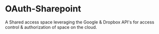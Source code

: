 OAuth-Sharepoint
================

A Shared access space leveraging the Google &amp; Dropbox API's for access control &amp; authorization of space on the cloud.
